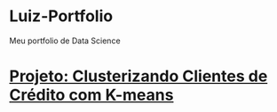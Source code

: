 # Luiz-Portfolio
Meu portfolio de Data Science

# [Projeto: Clusterizando Clientes de Crédito com K-means]()
